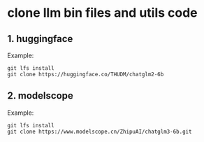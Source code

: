 # clone llm bin files and utils code


## 1. huggingface

Example:
```
git lfs install
git clone https://huggingface.co/THUDM/chatglm2-6b
```


## 2. modelscope

Example:
```
git lfs install
git clone https://www.modelscope.cn/ZhipuAI/chatglm3-6b.git
```



